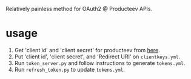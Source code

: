 Relatively painless method for OAuth2 @ Producteev APIs.

# usage

1. Get 'client id' and 'client secret' for producteev from [here](https://www.producteev.com/settings/apps).
1. Put 'client id', 'client secret', and 'Redirect URI' on `clientkeys.yml`.
1. Run `token_server.py` and follow instructions to generate `tokens.yml`.
1. Run `refresh_token.py` to update `tokens.yml`.
